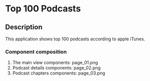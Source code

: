# Top 100 Podcasts

## Description
This application shows top 100 podcasts according to apple iTunes.

### Component composition

1. The main view components:
    page_01.png
2. Podcast details components:
    page_02.png
3. Podcast chapters components:
    page_03.png


